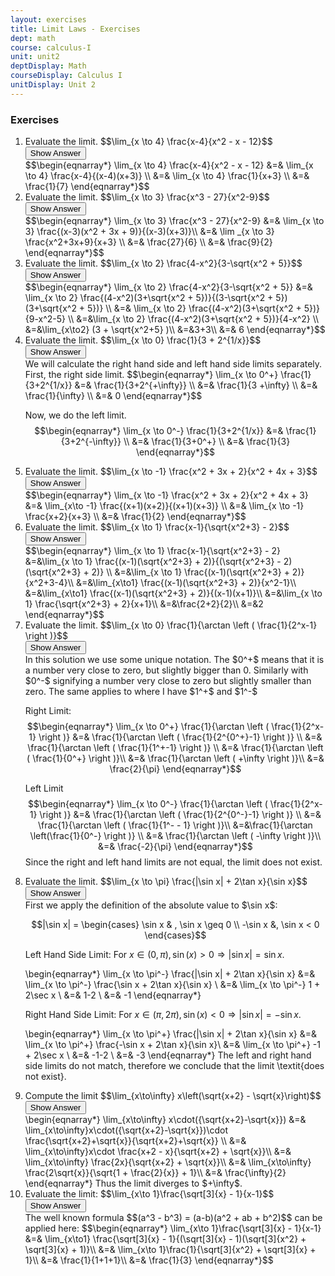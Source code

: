 ```yaml
---
layout: exercises
title: Limit Laws - Exercises
dept: math
course: calculus-I
unit: unit2
deptDisplay: Math
courseDisplay: Calculus I
unitDisplay: Unit 2
---
```


### Exercises


<ol>
<!--- Exercise 1 --->
<li> <div> Evaluate the limit.   $$\lim_{x \to 4} \frac{x-4}{x^2 - x - 12}$$ </div>

<div class="answerBox">
<button onclick="myFunction('answer1')" class="answerButton">Show Answer</button>
<div  id="answer1" class="answer">
$$\begin{eqnarray*}
\lim_{x \to 4} \frac{x-4}{x^2 - x - 12} &=& \lim_{x \to 4} \frac{x-4}{(x-4)(x+3)} \\
&=& \lim_{x \to 4} \frac{1}{x+3} \\
&=& \frac{1}{7}
\end{eqnarray*}$$
</div> 
</div>
</li>


<!--- Exercise 2 --->
<li> <div> Evaluate the limit.  $$\lim_{x \to 3} \frac{x^3 - 27}{x^2-9}$$ </div>

<div class="answerBox">
<button onclick="myFunction('answer2')" class="answerButton">Show Answer</button>
<div  id="answer2" class="answer">
$$\begin{eqnarray*}
\lim_{x \to 3} \frac{x^3 - 27}{x^2-9} &=& \lim_{x \to 3} \frac{(x-3)(x^2 + 3x + 9)}{(x-3)(x+3)}\\
&=& \lim _{x \to 3} \frac{x^2+3x+9}{x+3} \\
&=& \frac{27}{6} \\
&=& \frac{9}{2}
\end{eqnarray*}$$
</div> 
</div>
</li>

<!--- Exercise 3 --->
<li> <div> Evaluate the limit.   $$\lim_{x \to 2} \frac{4-x^2}{3-\sqrt{x^2 + 5}}$$ </div>

<div class="answerBox">
<button onclick="myFunction('answer3')" class="answerButton">Show Answer</button>
<div  id="answer3" class="answer">
$$\begin{eqnarray*}
\lim_{x \to 2} \frac{4-x^2}{3-\sqrt{x^2 + 5}} &=& \lim_{x \to 2} \frac{(4-x^2)(3+\sqrt{x^2 + 5})}{(3-\sqrt{x^2 + 5})(3+\sqrt{x^2 + 5})} \\
&=& \lim_{x \to 2} \frac{(4-x^2)(3+\sqrt{x^2 + 5})}{9-x^2-5} \\
&=&\lim_{x \to 2} \frac{(4-x^2)(3+\sqrt{x^2 + 5})}{4-x^2}  \\
&=&\lim_{x\to2} (3 + \sqrt{x^2+5} )\\
&=&3+3\\
&=& 6
\end{eqnarray*}$$
</div> 
</div>
</li>


<!--- Exercise 4 --->
<li> <div> Evaluate the limit. $$\lim_{x \to 0} \frac{1}{3 + 2^{1/x}}$$ </div>

<div class="answerBox">
<button onclick="myFunction('answer4')" class="answerButton">Show Answer</button>
<div  id="answer4" class="answer">
We will calculate the right hand side and left hand side limits separately. First, the right side limit.
$$\begin{eqnarray*}
\lim_{x \to 0^+} \frac{1}{3+2^{1/x}} &=& \frac{1}{3+2^{+\infty}} \\
&=& \frac{1}{3 +\infty} \\
&=& \frac{1}{\infty} \\
&=& 0
\end{eqnarray*}$$

Now, we do the left limit.
$$\begin{eqnarray*}
\lim_{x \to 0^-} \frac{1}{3+2^{1/x}} &=& \frac{1}{3+2^{-\infty}} \\
&=& \frac{1}{3+0^+} \\
&=& \frac{1}{3}
\end{eqnarray*}$$
</div> </div>
</li>

<!--- Exercise 5 --->
<li> <div> Evaluate the limit.  $$\lim_{x \to -1} \frac{x^2 + 3x + 2}{x^2 + 4x + 3}$$ </div>

<div class="answerBox">
<button onclick="myFunction('answer5')" class="answerButton">Show Answer</button>
<div  id="answer5" class="answer">
$$\begin{eqnarray*}
\lim_{x \to -1} \frac{x^2 + 3x + 2}{x^2 + 4x + 3} &=& \lim_{x\to -1} \frac{(x+1)(x+2)}{(x+1)(x+3)} \\
&=& \lim_{x \to -1} \frac{x+2}{x+3} \\
&=& \frac{1}{2}
\end{eqnarray*}$$
</div> 
</div>
</li>


<!--- Exercise 6 --->
<li> <div> Evaluate the limit.  $$\lim_{x \to 1} \frac{x-1}{\sqrt{x^2+3} - 2}$$ </div>

<div class="answerBox">
<button onclick="myFunction('answer6')" class="answerButton">Show Answer</button>

<div  id="answer6" class="answer">
$$\begin{eqnarray*}
\lim_{x \to 1} \frac{x-1}{\sqrt{x^2+3} - 2} &=&\lim_{x \to 1} \frac{(x-1)(\sqrt{x^2+3} + 2)}{(\sqrt{x^2+3} - 2)(\sqrt{x^2+3} + 2)} \\
&=&\lim_{x \to 1} \frac{(x-1)(\sqrt{x^2+3} + 2)}{x^2+3-4}\\
&=&\lim_{x\to1} \frac{(x-1)(\sqrt{x^2+3} + 2)}{x^2-1}\\
&=&\lim_{x\to1} \frac{(x-1)(\sqrt{x^2+3} + 2)}{(x-1)(x+1)}\\
&=&\lim_{x \to 1} \frac{\sqrt{x^2+3} + 2}{x+1}\\
&=&\frac{2+2}{2}\\
&=&2
\end{eqnarray*}$$
</div> 
</div>
</li>



<!--- Exercise 7 --->
<li> <div> Evaluate the limit.    $$\lim_{x \to 0} \frac{1}{\arctan \left ( \frac{1}{2^x-1} \right )}$$ </div>

<div class="answerBox">
<button onclick="myFunction('answer7')" class="answerButton">Show Answer</button>

<div  id="answer7" class="answer">
In this solution we use some unique notation. The $0^+$ means that it is a number very close to zero, but slightly bigger than 0. Similarly with $0^-$ signifying a number very close to zero but slightly smaller than zero. The same applies to where I have $1^+$ and $1^-$

Right Limit:
$$\begin{eqnarray*}
\lim_{x \to 0^+} \frac{1}{\arctan \left ( \frac{1}{2^x-1} \right )} &=& \frac{1}{\arctan \left ( \frac{1}{2^{0^+}-1} \right )} \\
&=&  \frac{1}{\arctan \left ( \frac{1}{1^+-1} \right )} \\
&=&  \frac{1}{\arctan \left ( \frac{1}{0^+} \right )}\\
&=& \frac{1}{\arctan \left ( +\infty \right )}\\
&=& \frac{2}{\pi}
\end{eqnarray*}$$


Left Limit
$$\begin{eqnarray*}
\lim_{x \to 0^-} \frac{1}{\arctan \left ( \frac{1}{2^x-1} \right )} &=& \frac{1}{\arctan \left ( \frac{1}{2^{0^-}-1} \right )} \\
&=& \frac{1}{\arctan \left ( \frac{1}{1^- - 1} \right )}\\
&=&\frac{1}{\arctan \left(\frac{1}{0^-} \right )} \\
&=& \frac{1}{\arctan \left ( -\infty \right )}\\
&=& \frac{-2}{\pi}
\end{eqnarray*}$$
 Since the right and left hand limits are not equal, the limit does not exist. 
</div> 
</div>
</li>



<!--- Exercise 8 --->
<li> <div> Evaluate the limit. $$\lim_{x \to \pi} \frac{|\sin x| + 2\tan x}{\sin x}$$ </div>

<div class="answerBox">
<button onclick="myFunction('answer8')" class="answerButton">Show Answer</button>

<div  id="answer8" class="answer">
First we apply the definition of the absolute value to $\sin x$:

$$|\sin x| = \begin{cases}
 \sin x & , \sin x \geq 0 \\
 -\sin x &, \sin x < 0
 \end{cases}$$
 
 Left Hand Side Limit: For $x \in (0,\pi), \sin(x) >0 \Rightarrow |\sin x| = \sin x$.


\begin{eqnarray*}
\lim_{x \to \pi^-} \frac{|\sin x| + 2\tan x}{\sin x} &=& \lim_{x \to \pi^-} \frac{\sin x + 2\tan x}{\sin x} \\
&=& \lim_{x \to \pi^-} 1 + 2\sec x \\
&=& 1-2 \\
&=& -1
\end{eqnarray*}

Right Hand Side Limit: For $x \in (\pi, 2\pi), \sin(x) < 0 \Rightarrow |\sin x| = -\sin x$.

\begin{eqnarray*}
\lim_{x \to \pi^+} \frac{|\sin x| + 2\tan x}{\sin x} &=& \lim_{x \to \pi^+} \frac{-\sin x + 2\tan x}{\sin x}\\
 &=& \lim_{x \to \pi^+} -1 + 2\sec x \\
 &=& -1-2 \\
 &=& -3
\end{eqnarray*}
The left and right hand side limits do not match, therefore we conclude that the limit \textit{does not exist}.

</div> 
</div>
</li>



<!--- Exercise 9 --->
<li> <div> Compute the limit $$\lim_{x\to\infty} x\left(\sqrt{x+2} - \sqrt{x}\right)$$ </div>

<div class="answerBox">
<button onclick="myFunction('answer9')" class="answerButton">Show Answer</button>

<div  id="answer9" class="answer">
\begin{eqnarray*}
\lim_{x\to\infty} x\cdot({\sqrt{x+2}-\sqrt{x}}) &=& \lim_{x\to\infty}x\cdot({\sqrt{x+2}-\sqrt{x}})\cdot \frac{\sqrt{x+2}+\sqrt{x}}{\sqrt{x+2}+\sqrt{x}} \\
&=& \lim_{x\to\infty}x\cdot \frac{x+2 - x}{\sqrt{x+2} + \sqrt{x}}\\
&=& \lim_{x\to\infty} \frac{2x}{\sqrt{x+2} + \sqrt{x}}\\
&=& \lim_{x\to\infty} \frac{2\sqrt{x}}{\sqrt{1 + \frac{2}{x}} + 1}\\
&=& \frac{\infty}{2}
\end{eqnarray*}
Thus the limit diverges to $+\infty$.
</div> 
</div>
</li>







<li> <div> Evaluate the limit: $$\lim_{x\to 1}\frac{\sqrt[3]{x} - 1}{x-1}$$ </div>

<div class="answerBox">
<button onclick="myFunction('answer10')" class="answerButton">Show Answer</button>

<div  id="answer10" class="answer">
The well known formula
$$(a^3 - b^3) = (a-b)(a^2 + ab + b^2)$$
can be applied here:
$$\begin{eqnarray*}
\lim_{x\to 1}\frac{\sqrt[3]{x} - 1}{x-1} &=& \lim_{x\to1} \frac{\sqrt[3]{x} - 1}{(\sqrt[3]{x} - 1)(\sqrt[3]{x^2} + \sqrt[3]{x} + 1)}\\
&=& \lim_{x\to 1}\frac{1}{\sqrt[3]{x^2} + \sqrt[3]{x} + 1}\\
&=& \frac{1}{1+1+1}\\
&=& \frac{1}{3}
\end{eqnarray*}$$

</div>
</div>
</li>



</ol>









